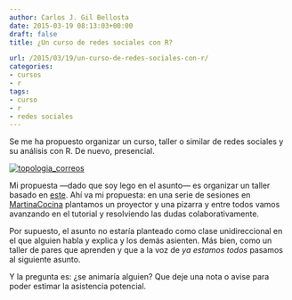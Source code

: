 ```yaml
---
author: Carlos J. Gil Bellosta
date: 2015-03-19 08:13:03+00:00
draft: false
title: ¿Un curso de redes sociales con R?

url: /2015/03/19/un-curso-de-redes-sociales-con-r/
categories:
- cursos
- r
tags:
- curso
- r
- redes sociales
---
```


Se me ha propuesto organizar un curso, taller o similar de redes sociales y su análisis con R. De nuevo, presencial.

[![topologia_correos](/wp-uploads/2014/06/topologia_correos.png#center)
](/wp-uploads/2014/06/topologia_correos.png#center)

Mi propuesta —dado que soy lego en el asunto— es organizar un taller basado en [este](http://sna.stanford.edu/rlabs.php). Ahí va mi propuesta: en una serie de sesiones en [MartinaCocina](http://martinacocina.es) plantamos un proyector y una pizarra y entre todos vamos avanzando en el tutorial y resolviendo las dudas colaborativamente.

Por supuesto, el asunto no estaría planteado como clase unidireccional en el que alguien habla y explica y los demás asienten. Más bien, como un taller de pares que aprenden y que a la voz de _ya estamos todos_ pasamos al siguiente asunto.

Y la pregunta es: ¿se animaría alguien? Que deje una nota o avise para poder estimar la asistencia potencial.
